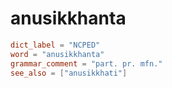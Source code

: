 # anusikkhanta

``` toml
dict_label = "NCPED"
word = "anusikkhanta"
grammar_comment = "part. pr. mfn."
see_also = ["anusikkhati"]
```


